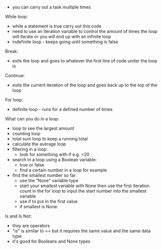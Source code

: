- you can carry out a task multiple times

While loop:
  - while a statement is true carry out this code
  - need to use an iteration variable to control the amount of times the loop will iterate or you will end up with an infinite loop
  - indefinite loop - keeps going until something is false

Break:
  - exits the loop and goes to whatever the first line of code under the loop is

Continue:
  - exits the current iteration of the loop and goes back up to the top of the loop

For loop:
  - definite loop - runs for a defined number of times

What can you do in a loop:
  - loop to see the largest amount
  - counting loop
  - total sum loop to keep a running total
  - calculate the average loop
  - filtering in a loop:
    - look for something with if e.g. <20
  - search in a loop using a Boolean variable:
    - true or false
    - find a certain number in a loop for example
  - find the smallest number so far:
    - use the "None" variable type
    - start your smallest variable with None then use the first iteration count in the for loop to input the start number into the smallest variable
    - use if to put in the first value
    - if smallest is None:

Is and Is Not:
  - they are operators
  - "is" is similar to == but it requires the same value and the same data type
  - it's good for Booleans and None types
